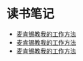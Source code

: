 # 读书笔记

* [麦肯锡教我的工作方法](./麦肯锡教我的工作方法/1.html#)
* [麦肯锡教我的工作方法](./麦肯锡教我的工作方法/1.md#)
* [麦肯锡教我的工作方法](./麦肯锡教我的工作方法/1.md)
